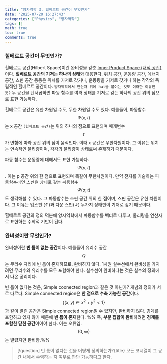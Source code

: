 ```yaml
---
title: "양자역학 3. 힐베르트 공간이 무엇인가"
date: "2025-07-20 16:27:43"
categories: ["Physics", "양자역학"]
tags: []
math: true
toc: true
comments: true
---
```


### 힐베르트 공간이 무엇인가?
힐베르트 공간(Hilbert Space)이란 완비성을 갖춘 [Inner Product Space (내적 공간)](https://qlsjtmek2.github.io/posts/Inner-Product-Space-%EB%82%B4%EC%A0%81-%EA%B3%B5%EA%B0%84/)이다.
**힐베르트 공간의 기저는 하나의 상태**와 대응한다. 위치 공간, 운동량 공간, 에너지 공간, 스핀 공간 등등은 위치를 기저로 갖거나, 운동량을 기저로 갖거나 하는 각각의 독립적인 힐베르트 공간이다. `양자역학에서 연산자 위에 hat을 붙이는 것도 이러한 이유인 듯?` 두 공간을 텐서곱하면 파동 함수를 여러 상태를 기저로 갖는 하나의 공간 위의 점으로 표현 가능하다.

힐베르트 공간은 유한 차원일 수도, 무한 차원일 수도 있다. 예를들어, 파동함수 $$\Psi(x,t)$$는 x 공간 `(힐베르트 공간)`는 위의 하나의 점으로 표현되며 매개변수 $$t$$가 변함에 따라 공간 위의 점이 움직인다. 이때 x 공간은 무한차원이다. 그 이유는 위치는 연속적인 물리량이며, 각각의 물리량이 상태로써 존재하기 때문이다.

파동 함수는 운동량에 대해서도 표현 가능하다. $$\Psi(p, t)$$. 이는 p 공간 위의 한 점으로 표현되며 똑같이 무한차원이다. 만약 전자를 기술하는 파동함수라면 스핀을 상태로 갖는 파동함수 $$\Psi(σ,t)$$도 생각해볼 수 있다. 그 파동함수는 스핀 공간 위의 한 점이며, 스핀 공간은 유한 차원이다. 그 이유는 업스핀 (↑)과 다운 스핀(↓) 두가지 상태만이 기저로 갖기 때문이다.

힐베르트 공간의 정의 덕분에 양자역학에서 파동함수를 벡터로 다루고, 물리량을 연산자로 표현하는 수학적 기반이 된다.

### 완비성이란 무엇인가?
완비성이란 **빈 틈이 없는 공간**이다. 예를들어 유리수 공간 $$Q$$는 무리수 자리에 빈 틈이 존재하므로, 완비하지 않다. 1차원 실수선에서 완비성을 가지려면 무리수와 유리수를 모두 포함해야 한다. 실수선이 완비하다는 것은 실수의 정의에서 나온 공리이다.

빈 틈이 없다는 것은, Simple coonected region과 같은 것 아닌가? 개념의 정의가 서로 다르다. Simple connected region은 **한 점으로 수축 가능한 공간**이다. $$\{(x,y) \in x^2+y^2<1\}$$과 같이 열린 공간은 Simple connected region일 수 있지만, 완비하지 않다. 경계를 포함하고 있지 않기 때문에 **빈 틈이 존재**한다. %% 즉, **부분 집합이 완비**하려면 **경계를 포함한 닫힌 공간**이어야 한다. 이는 오류임. $$(0, \infty)$$는 열렸지만 완비함.%%

> [!question] 빈 틈이 없다는 것을 어떻게 정의하는가?{title}
> 모든 코시열이 그 공간 내에서 수렴하는 지 여부로 판단 가능하다고 한다.